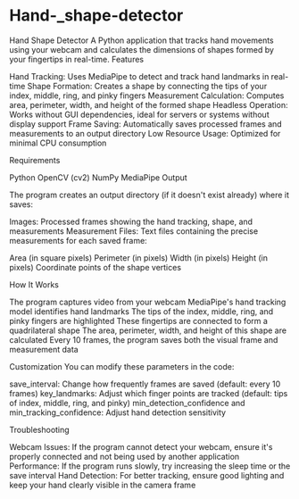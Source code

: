 # Hand-_shape-detector
Hand Shape Detector
A Python application that tracks hand movements using your webcam and calculates the dimensions of shapes formed by your fingertips in real-time.
Features

Hand Tracking: Uses MediaPipe to detect and track hand landmarks in real-time
Shape Formation: Creates a shape by connecting the tips of your index, middle, ring, and pinky fingers
Measurement Calculation: Computes area, perimeter, width, and height of the formed shape
Headless Operation: Works without GUI dependencies, ideal for servers or systems without display support
Frame Saving: Automatically saves processed frames and measurements to an output directory
Low Resource Usage: Optimized for minimal CPU consumption

Requirements

Python 
OpenCV (cv2)
NumPy
MediaPipe
Output


The program creates an output directory (if it doesn't exist already) where it saves:

Images: Processed frames showing the hand tracking, shape, and measurements
Measurement Files: Text files containing the precise measurements for each saved frame:

Area (in square pixels)
Perimeter (in pixels)
Width (in pixels)
Height (in pixels)
Coordinate points of the shape vertices



How It Works

The program captures video from your webcam
MediaPipe's hand tracking model identifies hand landmarks
The tips of the index, middle, ring, and pinky fingers are highlighted
These fingertips are connected to form a quadrilateral shape
The area, perimeter, width, and height of this shape are calculated
Every 10 frames, the program saves both the visual frame and measurement data

Customization
You can modify these parameters in the code:

save_interval: Change how frequently frames are saved (default: every 10 frames)
key_landmarks: Adjust which finger points are tracked (default: tips of index, middle, ring, and pinky)
min_detection_confidence and min_tracking_confidence: Adjust hand detection sensitivity

Troubleshooting

Webcam Issues: If the program cannot detect your webcam, ensure it's properly connected and not being used by another application
Performance: If the program runs slowly, try increasing the sleep time or the save interval
Hand Detection: For better tracking, ensure good lighting and keep your hand clearly visible in the camera frame
